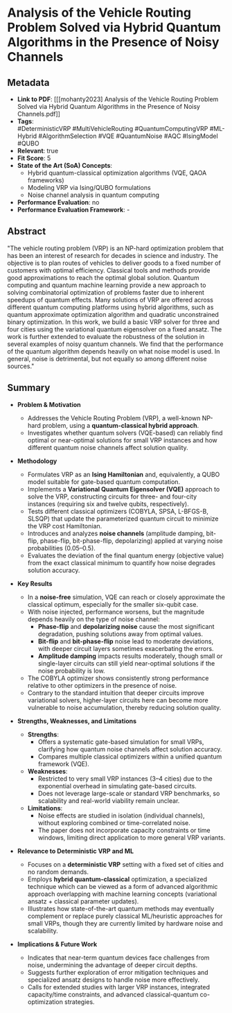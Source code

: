 # Analysis of the Vehicle Routing Problem Solved via Hybrid Quantum Algorithms in the Presence of Noisy Channels

## Metadata
- **Link to PDF**: [[[mohanty2023] Analysis of the Vehicle Routing Problem Solved via Hybrid Quantum Algorithms in the Presence of Noisy Channels.pdf]]
- **Tags**:  
  #DeterministicVRP 
  #MultiVehicleRouting 
  #QuantumComputingVRP 
  #ML-Hybrid 
  #AlgorithmSelection 
  #VQE 
  #QuantumNoise 
  #AQC 
  #IsingModel 
  #QUBO
- **Relevant**: true  
- **Fit Score**: 5  
- **State of the Art (SoA) Concepts**:
  - Hybrid quantum-classical optimization algorithms (VQE, QAOA frameworks)
  - Modeling VRP via Ising/QUBO formulations
  - Noise channel analysis in quantum computing
- **Performance Evaluation**: no  
- **Performance Evaluation Framework**: -

## Abstract
"The vehicle routing problem (VRP) is an NP-hard optimization problem that has been an interest of research for decades in science and industry. The objective is to plan routes of vehicles to deliver goods to a fixed number of customers with optimal efficiency. Classical tools and methods provide good approximations to reach the optimal global solution. Quantum computing and quantum machine learning provide a new approach to solving combinatorial optimization of problems faster due to inherent speedups of quantum effects. Many solutions of VRP are offered across different quantum computing platforms using hybrid algorithms, such as quantum approximate optimization algorithm and quadratic unconstrained binary optimization. In this work, we build a basic VRP solver for three and four cities using the variational quantum eigensolver on a fixed ansatz. The work is further extended to evaluate the robustness of the solution in several examples of noisy quantum channels. We find that the performance of the quantum algorithm depends heavily on what noise model is used. In general, noise is detrimental, but not equally so among different noise sources."

## Summary
- **Problem & Motivation**  
  - Addresses the Vehicle Routing Problem (VRP), a well-known NP-hard problem, using a **quantum-classical hybrid approach**.  
  - Investigates whether quantum solvers (VQE-based) can reliably find optimal or near-optimal solutions for small VRP instances and how different quantum noise channels affect solution quality.

- **Methodology**  
  - Formulates VRP as an **Ising Hamiltonian** and, equivalently, a QUBO model suitable for gate-based quantum computation.  
  - Implements a **Variational Quantum Eigensolver (VQE)** approach to solve the VRP, constructing circuits for three- and four-city instances (requiring six and twelve qubits, respectively).  
  - Tests different classical optimizers (COBYLA, SPSA, L-BFGS-B, SLSQP) that update the parameterized quantum circuit to minimize the VRP cost Hamiltonian.  
  - Introduces and analyzes **noise channels** (amplitude damping, bit-flip, phase-flip, bit-phase-flip, depolarizing) applied at varying noise probabilities (0.05–0.5).  
  - Evaluates the deviation of the final quantum energy (objective value) from the exact classical minimum to quantify how noise degrades solution accuracy.

- **Key Results**  
  - In a **noise-free** simulation, VQE can reach or closely approximate the classical optimum, especially for the smaller six-qubit case.  
  - With noise injected, performance worsens, but the magnitude depends heavily on the type of noise channel:
    - **Phase-flip** and **depolarizing noise** cause the most significant degradation, pushing solutions away from optimal values.
    - **Bit-flip** and **bit-phase-flip** noise lead to moderate deviations, with deeper circuit layers sometimes exacerbating the errors.
    - **Amplitude damping** impacts results moderately, though small or single-layer circuits can still yield near-optimal solutions if the noise probability is low.  
  - The COBYLA optimizer shows consistently strong performance relative to other optimizers in the presence of noise.  
  - Contrary to the standard intuition that deeper circuits improve variational solvers, higher-layer circuits here can become more vulnerable to noise accumulation, thereby reducing solution quality.

- **Strengths, Weaknesses, and Limitations**  
  - **Strengths**:
    - Offers a systematic gate-based simulation for small VRPs, clarifying how quantum noise channels affect solution accuracy.
    - Compares multiple classical optimizers within a unified quantum framework (VQE).  
  - **Weaknesses**:
    - Restricted to very small VRP instances (3–4 cities) due to the exponential overhead in simulating gate-based circuits.  
    - Does not leverage large-scale or standard VRP benchmarks, so scalability and real-world viability remain unclear.  
  - **Limitations**:
    - Noise effects are studied in isolation (individual channels), without exploring combined or time-correlated noise.
    - The paper does not incorporate capacity constraints or time windows, limiting direct application to more general VRP variants.

- **Relevance to Deterministic VRP and ML**  
  - Focuses on a **deterministic VRP** setting with a fixed set of cities and no random demands.  
  - Employs **hybrid quantum-classical** optimization, a specialized technique which can be viewed as a form of advanced algorithmic approach overlapping with machine learning concepts (variational ansatz + classical parameter updates).  
  - Illustrates how state-of-the-art quantum methods may eventually complement or replace purely classical ML/heuristic approaches for small VRPs, though they are currently limited by hardware noise and scalability.

- **Implications & Future Work**  
  - Indicates that near-term quantum devices face challenges from noise, undermining the advantage of deeper circuit depths.  
  - Suggests further exploration of error mitigation techniques and specialized ansatz designs to handle noise more effectively.  
  - Calls for extended studies with larger VRP instances, integrated capacity/time constraints, and advanced classical-quantum co-optimization strategies.